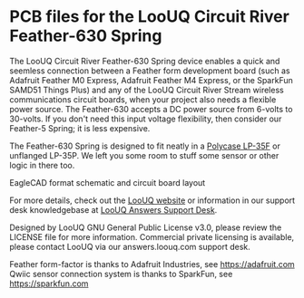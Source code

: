 # PCB files for the LooUQ Circuit River Feather-630 Spring 

The LooUQ Circuit River Feather-630 Spring device enables a quick and seemless connection between a Feather form development board (such as Adafruit Feather M0 Express, Adafruit Feather M4 Express, or the SparkFun SAMD51 Things Plus) and any of the LooUQ Circuit River Stream wireless communications circuit boards, when your project also needs a flexible power source. The Feather-630 accepts a DC power source from 6-volts to 30-volts. If you don't need this input voltage flexibility, then consider our Feather-5 Spring; it is less expensive.

The Feather-630 Spring is designed to fit neatly in a [Polycase LP-35F](https://www.polycase.com/lp-35f) or unflanged LP-35P. We left you some room to stuff some sensor or other logic in there too.

EagleCAD format schematic and circuit board layout

For more details, check out the [LooUQ website](http://www.loouq.com) or information in our support desk knowledgebase at [LooUQ Answers Support Desk](http://answers.loouq.com).

Designed by LooUQ
GNU General Public License v3.0, please review the LICENSE file for more information. Commercial private licensing is available, please contact LooUQ via our answers.loouq.com support desk.

Feather form-factor is thanks to Adafruit Industries, see https://adafruit.com
Qwiic sensor connection system is thanks to SparkFun, see https://sparkfun.com
